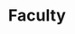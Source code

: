 ---
title: Faculty
menu:
    main:
        parent: people
        name: Faculty
        weight: 1
---